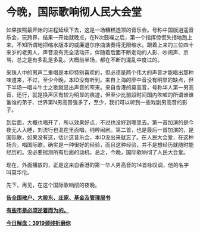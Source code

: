 今晚，国际歌响彻人民大会堂
====



如果按照最开始的进程延续下去，这是一场糟糕透顶的音乐会。号称中国版逍遥音乐会，玩跨界，结果一开始就晚点，在N次鼓噪之后，第一个指挥惊慌失措地跑上来，不知所谓地把缩水版本的威廉退尔序曲演奏得无限缩水。跟着上来的三位四十来岁的老男人，声音没有完全活动开，伴随着后面不断走动的人影、吵闹声、京骂，总之是有多乱是多乱。大概前半场，都在不断的混乱中度过的。

采珠人中的男声二重唱是本ID特别喜欢的，但必须是两个伟大的声音才能唱出那种味道来，不过，至少今晚，本ID没有听到。来自上海的廖中音没有明显的缺点，但下半场一唱斗牛士之歌就显出声音的窄来。来自香港的莫高音，号称华人第一男高音，还行，就是换声区有较为明显的痕迹，但至少比前段时间国内吹嘘的所谓谁谁谁谁的弟子、世界第N男高音强多了，至少，我们可以听到一些戏剧男高音的影子。

到后面，大概也唱开了，所以效果好点，不过也没好到哪里去。第一首加演的是今夜无人入睡，刘流行也混在里面唱，纯粹闹剧。第二首，也是最后一首加演的，是国际歌，如果没有这，估计这音乐会，本ID没出来就忘了。在人民大会堂，在这种场合，唱国际歌，确实是一种很好的经验，而且这种经验，并不是想经历就随时能经历的。没必要揣测所有后面的动机，总之，今晚，国际歌响彻了人民大会堂。

现在，外面播放的，正是这来自香港的第一华人男高音的14首咏叹调，他的名字叫莫华伦。

先下，再见，在这个国际歌响彻的夜晚。

[**告全国散户、大股东、庄家、基金及管理层书**](http://blog.sina.com.cn/u/486e105c01000bi5)

[**有些市是必须逆着而为的。**](http://blog.sina.com.cn/u/486e105c01000bi0)

[**今日解盘：3919颈线折磨你**](http://blog.sina.com.cn/u/486e105c01000bh8)
